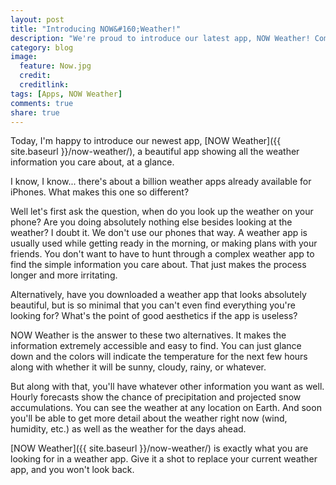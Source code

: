 ```yaml
---
layout: post
title: "Introducing NOW&#160;Weather!"
description: "We're proud to introduce our latest app, NOW Weather! Coming Soon!"
category: blog
image:
  feature: Now.jpg
  credit: 
  creditlink: 
tags: [Apps, NOW Weather]
comments: true
share: true
---
```


Today, I'm happy to introduce our newest app, [NOW Weather]({{ site.baseurl }}/now-weather/), a beautiful app showing all the weather information you care about, at a glance.

I know, I know... there's about a billion weather apps already available for iPhones. What makes this one so different?

Well let's first ask the question, when do you look up the weather on your phone? Are you doing absolutely nothing else besides looking at the weather? I doubt it. We don't use our phones that way. A weather app is usually used while getting ready in the morning, or making plans with your friends. You don't want to have to hunt through a complex weather app to find the simple information you care about. That just makes the process longer and more irritating.

Alternatively, have you downloaded a weather app that looks absolutely beautiful, but is so minimal that you can't even find everything you're looking for? What's the point of good aesthetics if the app is useless?

NOW Weather is the answer to these two alternatives. It makes the information extremely accessible and easy to find. You can just glance down and the colors will indicate the temperature for the next few hours along with whether it will be sunny, cloudy, rainy, or whatever.

But along with that, you'll have whatever other information you want as well. Hourly forecasts show the chance of precipitation and projected snow accumulations. You can see the weather at any location on Earth. And soon you'll be able to get more detail about the weather right now (wind, humidity, etc.) as well as the weather for the days ahead.

[NOW Weather]({{ site.baseurl }}/now-weather/) is exactly what you are looking for in a weather app. Give it a shot to replace your current weather app, and you won't look back.
